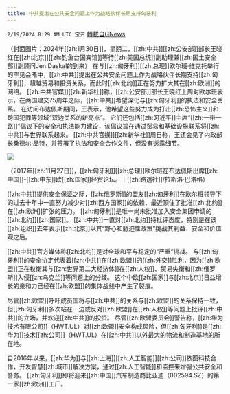 ```yaml
---
title: 中共提出在公共安全问题上作为战略伙伴长期支持匈牙利
---
```

`2/19/2024 8:29 AM UTC 宝尹` [轉載自GNews](https://gnews.org/articles/2322166)

（封面图片：2024年[[zh:1月30日]]，星期二，[[zh:中共]][[zh:公安部]]部长王晓红在[[zh:北京]][[zh:钓鱼台国宾馆]]等待[[zh:美国总统]]副助理兼[[zh:国土安全部]]副顾问Jen Daskal的到来）
在与[[zh:匈牙利]][[zh:总理]]欧尔班·维克托举行的罕见会晤中，[[zh:中共]]提出在公共安全问题上作为战略伙伴长期支持[[zh:匈牙利]]，超越贸易和投资关系，而此时[[zh:北约]]正在努力扩大其在[[zh:欧洲]]的网络。 
[[zh:中共官媒]][[zh:新华社]]称，[[zh:公安部]]部长王晓红上周对欧尔班表示，在两国建交75周年之际，[[zh:中共]]希望深化与[[zh:匈牙利]]的执法和安全关系。
在访问布达佩斯期间，王表示，他希望这些努力成为打击[[zh:恐怖主义]]和跨国犯罪等领域“双边关系的新亮点”。
它们还包括[[zh:习近平]]主席“[[zh:一带一路]]”倡议下的安全和执法能力建设，该倡议旨在通过贸易和基础设施联系将[[zh:中共]]与世界联系起来。
[[zh:中共官媒]][[zh:新华社]]周日称，王还会见了内政部长桑德尔·品特，并签署了执法和安全合作文件，但没有透露细节。

![](https://i.imgur.com/2VfuHm5.jpg)

（2017年[[zh:11月27日]]，[[zh:匈牙利]][[zh:总理]]欧尔班在布达佩斯出席[[zh:中国]]-[[zh:中东]]欧[[zh:国家]]经贸论坛。｜[[zh:路透社]]/拉斯洛·巴洛格）

[[zh:中共]]提供安全保证之际，[[zh:俄罗斯]]的盟友[[zh:匈牙利]]在欧尔班领导下的过去十年中一直努力减少对[[zh:西方国家]]的依赖，最近顶住了批准[[zh:北约]]在[[zh:欧洲]]扩张的压力。
[[zh:匈牙利]]是唯一尚未批准加入安全集团申请的[[zh:北约]][[zh:国家]]。
[[zh:中共]]一直对[[zh:北约]]持批评态度，特别是在该[[zh:组织]]去年表示[[zh:北京]]以其“野心和胁迫性政策”挑战其利益、安全和价值观之后。

[[zh:中共]]官方媒体称[[zh:北约]]是对全球和平与稳定的“严重”挑战。
与[[zh:匈牙利]]的安全协定代表着[[zh:中共]]在[[zh:欧盟]]的[[zh:外交]]胜利，因为[[zh:欧盟]]正在权衡其与[[zh:世界第二大经济体]]在[[zh:人权]]、贸易失衡和[[zh:俄罗斯]]入侵[[zh:乌克兰]]等问题上的分歧。
这个中欧[[zh:国家]]与[[zh:北京]]日益增长的亲和力已经在[[zh:欧盟]]的集体战线中产生了裂痕。

尽管[[zh:欧盟]]呼吁成员国将与[[zh:中共]]的关系与[[zh:欧盟]]的关系保持一致，但[[zh:匈牙利]]多次站在一边或反对[[zh:欧盟]]在[[zh:人权]]等问题上批评[[zh:中共]]的立场，并欢迎[[zh:中共]]的投资。
尽管[[zh:欧盟委员会]]警告称，[[zh:华为技术有限公司]]（HWT.UL）对[[zh:欧盟]]安全构成风险，但[[zh:匈牙利]]是[[zh:华为]]技术[[zh:公司]]（HWT.UL）在[[zh:中共]]以外最大的物流和制造基地的所在地。

自2016年以来，[[zh:华为]]与[[zh:上海]][[zh:人工智能]][[zh:公司]]依图科技合作，开发智慧[[zh:城市]]解决方案，通过[[zh:人工智能]]和监控来增强公共安全和警务。
[[zh:匈牙利]]即将迎来[[zh:中国]]汽车制造商比亚迪（002594.SZ）的第一家[[zh:欧洲]]工厂。






